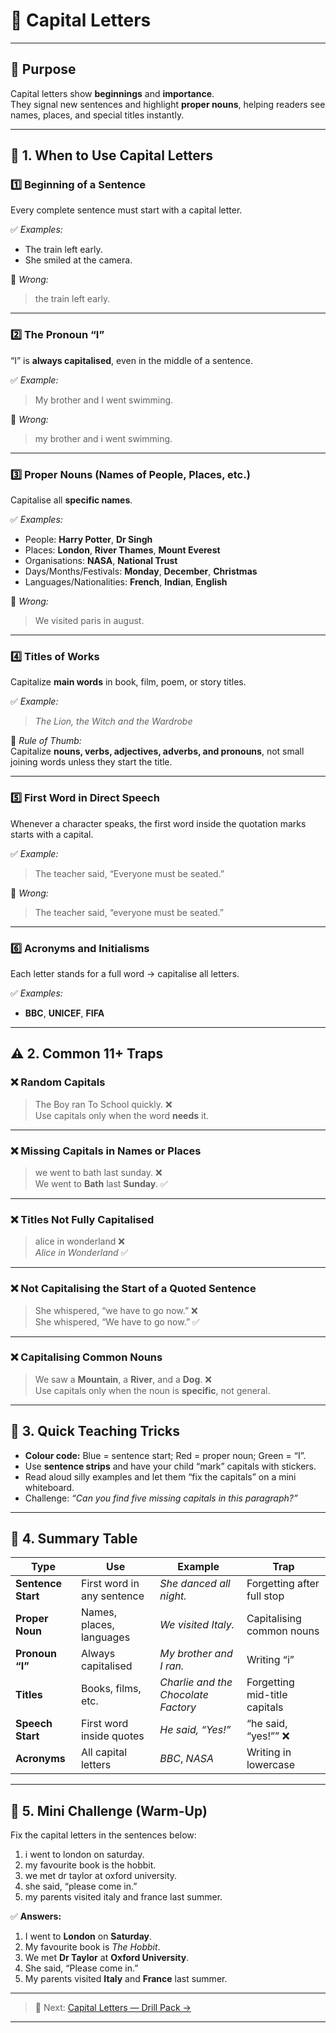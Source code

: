 # 🧱 Capital Letters

---

## 🎯 Purpose
Capital letters show **beginnings** and **importance**.  
They signal new sentences and highlight **proper nouns**, helping readers see names, places, and special titles instantly.

---

## 🧩 1. When to Use Capital Letters

### **1️⃣ Beginning of a Sentence**
Every complete sentence must start with a capital letter.

✅ *Examples:*  
- The train left early.  
- She smiled at the camera.  

🚫 *Wrong:*  
> the train left early.

---

### **2️⃣ The Pronoun “I”**
“I” is **always capitalised**, even in the middle of a sentence.

✅ *Example:*  
> My brother and I went swimming.  

🚫 *Wrong:*  
> my brother and i went swimming.

---

### **3️⃣ Proper Nouns (Names of People, Places, etc.)**
Capitalise all **specific names**.

✅ *Examples:*  
- People: **Harry Potter**, **Dr Singh**  
- Places: **London**, **River Thames**, **Mount Everest**  
- Organisations: **NASA**, **National Trust**  
- Days/Months/Festivals: **Monday**, **December**, **Christmas**  
- Languages/Nationalities: **French**, **Indian**, **English**

🚫 *Wrong:*  
> We visited paris in august.

---

### **4️⃣ Titles of Works**
Capitalize **main words** in book, film, poem, or story titles.

✅ *Example:*  
> *The Lion, the Witch and the Wardrobe*

🧠 *Rule of Thumb:*  
Capitalize **nouns, verbs, adjectives, adverbs, and pronouns**, not small joining words unless they start the title.

---

### **5️⃣ First Word in Direct Speech**
Whenever a character speaks, the first word inside the quotation marks starts with a capital.

✅ *Example:*  
> The teacher said, “Everyone must be seated.”  

🚫 *Wrong:*  
> The teacher said, “everyone must be seated.”

---

### **6️⃣ Acronyms and Initialisms**
Each letter stands for a full word → capitalise all letters.

✅ *Examples:*  
- **BBC**, **UNICEF**, **FIFA**

---

## ⚠️ 2. Common 11+ Traps

### ❌ **Random Capitals**
> The Boy ran To School quickly. ❌  
Use capitals only when the word **needs** it.

---

### ❌ **Missing Capitals in Names or Places**
> we went to bath last sunday. ❌  
> We went to **Bath** last **Sunday**. ✅

---

### ❌ **Titles Not Fully Capitalised**
> alice in wonderland ❌  
> *Alice in Wonderland* ✅

---

### ❌ **Not Capitalising the Start of a Quoted Sentence**
> She whispered, “we have to go now.” ❌  
> She whispered, “We have to go now.” ✅

---

### ❌ **Capitalising Common Nouns**
> We saw a **Mountain**, a **River**, and a **Dog**. ❌  
Use capitals only when the noun is **specific**, not general.

---

## 🧠 3. Quick Teaching Tricks

- **Colour code:** Blue = sentence start; Red = proper noun; Green = “I”.  
- Use **sentence strips** and have your child “mark” capitals with stickers.  
- Read aloud silly examples and let them “fix the capitals” on a mini whiteboard.  
- Challenge: *“Can you find five missing capitals in this paragraph?”*

---

## 🏁 4. Summary Table

| Type | Use | Example | Trap |
|------|-----|----------|------|
| **Sentence Start** | First word in any sentence | *She danced all night.* | Forgetting after full stop |
| **Proper Noun** | Names, places, languages | *We visited Italy.* | Capitalising common nouns |
| **Pronoun “I”** | Always capitalised | *My brother and I ran.* | Writing “i” |
| **Titles** | Books, films, etc. | *Charlie and the Chocolate Factory* | Forgetting mid-title capitals |
| **Speech Start** | First word inside quotes | *He said, “Yes!”* | “he said, “yes!”” ❌ |
| **Acronyms** | All capital letters | *BBC*, *NASA* | Writing in lowercase |

---

## 🧩 5. Mini Challenge (Warm-Up)

Fix the capital letters in the sentences below:

1. i went to london on saturday.  
2. my favourite book is the hobbit.  
3. we met dr taylor at oxford university.  
4. she said, “please come in.”  
5. my parents visited italy and france last summer.

✅ **Answers:**
1. I went to **London** on **Saturday**.  
2. My favourite book is *The Hobbit*.  
3. We met **Dr Taylor** at **Oxford University**.  
4. She said, “Please come in.”  
5. My parents visited **Italy** and **France** last summer.

---

> 🧩 Next: [Capital Letters — Drill Pack →](./capital-letters-drill-pack.md)

---
